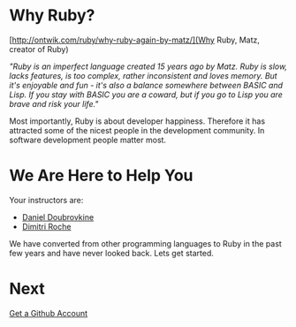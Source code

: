 Why Ruby?
=========

[http://ontwik.com/ruby/why-ruby-again-by-matz/](Why Ruby, Matz, creator of Ruby)

*"Ruby is an imperfect language created 15 years ago by Matz. Ruby is slow, lacks features, is too complex, rather inconsistent and loves memory. But it's enjoyable and fun - it's also a balance somewhere between BASIC and Lisp. If you stay with BASIC you are a coward, but if you go to Lisp you are brave and risk your life."*

Most importantly, Ruby is about developer happiness. Therefore it has attracted some of the nicest people in the development community. In software development people matter most.

We Are Here to Help You
=======================

Your instructors are:

* [Daniel Doubrovkine](http://linkedin.com/in/dblock)
* [Dimitri Roche](http://www.linkedin.com/in/dimroc)

We have converted from other programming languages to Ruby in the past few years and have never looked back. Lets get started.

Next
====

[Get a Github Account](0.2-github-account.md)

